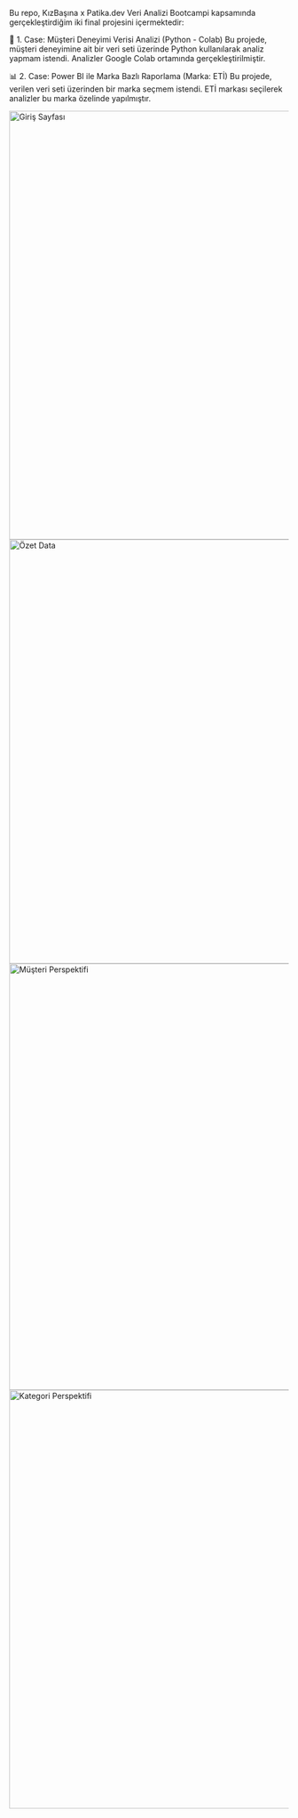 Bu repo, KızBaşına x Patika.dev Veri Analizi Bootcampi kapsamında gerçekleştirdiğim iki final projesini içermektedir:

🧪 1. Case: Müşteri Deneyimi Verisi Analizi (Python - Colab)
Bu projede, müşteri deneyimine ait bir veri seti üzerinde Python kullanılarak analiz yapmam istendi.
Analizler Google Colab ortamında gerçekleştirilmiştir.

📊 2. Case: Power BI ile Marka Bazlı Raporlama (Marka: ETİ)
Bu projede, verilen veri seti üzerinden bir marka seçmem istendi. ETİ markası seçilerek analizler bu marka özelinde yapılmıştır.

<img width="1367" height="771" alt="Giriş Sayfası" src="https://github.com/user-attachments/assets/764b3dc5-31f0-4c37-99f4-fa33dc8eb7d7" />
<img width="1426" height="763" alt="Özet Data" src="https://github.com/user-attachments/assets/319640e3-84e5-4dc6-b08d-a5e93d7f3d96" />
<img width="1386" height="767" alt="Müşteri Perspektifi" src="https://github.com/user-attachments/assets/89aed7a8-0c28-4868-8b74-c88e1dd985ba" />
<img width="1390" height="753" alt="Kategori Perspektifi" src="https://github.com/user-attachments/assets/65d5d376-21b8-4aaf-877f-4e2d99b20b0a" />
